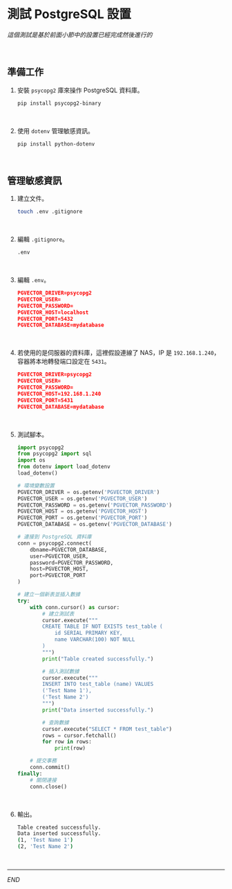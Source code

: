 # 測試 PostgreSQL 設置

_這個測試是基於前面小節中的設置已經完成然後進行的_

<br>

## 準備工作

1. 安裝 `psycopg2` 庫來操作 PostgreSQL 資料庫。

    ```bash
    pip install psycopg2-binary
    ```

<br>

2. 使用 `dotenv` 管理敏感資訊。

    ```bash
    pip install python-dotenv
    ```

<br>

## 管理敏感資訊

1. 建立文件。

    ```bash
    touch .env .gitignore
    ```

<br>

2. 編輯 `.gitignore`。

    ```bash
    .env
    ```

<br>

3. 編輯 `.env`。

    ```json
    PGVECTOR_DRIVER=psycopg2
    PGVECTOR_USER=
    PGVECTOR_PASSWORD=
    PGVECTOR_HOST=localhost
    PGVECTOR_PORT=5432
    PGVECTOR_DATABASE=mydatabase
    ```

<br>

4. 若使用的是伺服器的資料庫，這裡假設連線了 NAS，IP 是 `192.168.1.240`，容器將本地轉發端口設定在 `5431`。

    ```json
    PGVECTOR_DRIVER=psycopg2
    PGVECTOR_USER=
    PGVECTOR_PASSWORD=
    PGVECTOR_HOST=192.168.1.240
    PGVECTOR_PORT=5431
    PGVECTOR_DATABASE=mydatabase
    ```

<br>

5. 測試腳本。

    ```python
    import psycopg2
    from psycopg2 import sql
    import os
    from dotenv import load_dotenv
    load_dotenv()

    # 環境變數設置
    PGVECTOR_DRIVER = os.getenv('PGVECTOR_DRIVER')
    PGVECTOR_USER = os.getenv('PGVECTOR_USER')
    PGVECTOR_PASSWORD = os.getenv('PGVECTOR_PASSWORD')
    PGVECTOR_HOST = os.getenv('PGVECTOR_HOST')
    PGVECTOR_PORT = os.getenv('PGVECTOR_PORT')
    PGVECTOR_DATABASE = os.getenv('PGVECTOR_DATABASE')

    # 連接到 PostgreSQL 資料庫
    conn = psycopg2.connect(
        dbname=PGVECTOR_DATABASE,
        user=PGVECTOR_USER,
        password=PGVECTOR_PASSWORD,
        host=PGVECTOR_HOST,
        port=PGVECTOR_PORT
    )

    # 建立一個新表並插入數據
    try:
        with conn.cursor() as cursor:
            # 建立測試表
            cursor.execute("""
            CREATE TABLE IF NOT EXISTS test_table (
                id SERIAL PRIMARY KEY,
                name VARCHAR(100) NOT NULL
            )
            """)
            print("Table created successfully.")

            # 插入測試數據
            cursor.execute("""
            INSERT INTO test_table (name) VALUES 
            ('Test Name 1'),
            ('Test Name 2')
            """)
            print("Data inserted successfully.")

            # 查詢數據
            cursor.execute("SELECT * FROM test_table")
            rows = cursor.fetchall()
            for row in rows:
                print(row)

        # 提交事務
        conn.commit()
    finally:
        # 關閉連接
        conn.close()
    ```

<br>

6. 輸出。

    ```bash
    Table created successfully.
    Data inserted successfully.
    (1, 'Test Name 1')
    (2, 'Test Name 2')
    ```

<br>

___

_END_